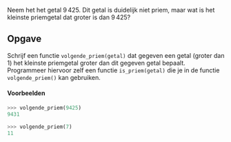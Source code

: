 Neem het het getal 9 425. Dit getal is duidelijk niet priem, maar wat is het kleinste priemgetal dat groter is dan 9 425?

## Opgave

Schrijf een functie `volgende_priem(getal)` dat gegeven een getal (groter dan 1) het kleinste priemgetal groter dan dit gegeven getal bepaalt. Programmeer hiervoor zelf een functie `is_priem(getal)` die je in de functie `volgende_priem()` kan gebruiken.

#### Voorbeelden

```python
>>> volgende_priem(9425)
9431
```

```python
>>> volgende_priem(7)
11
```
